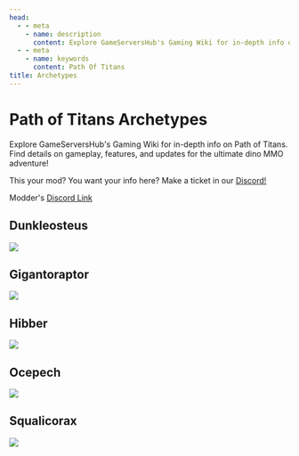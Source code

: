 ```yaml
---
head:
  - - meta
    - name: description
      content: Explore GameServersHub's Gaming Wiki for in-depth info on Path of Titans. Find details on gameplay, features, and updates for the ultimate dino MMO adventure!
  - - meta
    - name: keywords
      content: Path Of Titans
title: Archetypes
---
```


# Path of Titans Archetypes

Explore GameServersHub's Gaming Wiki for in-depth info on Path of Titans. Find details on gameplay, features, and updates for the ultimate dino MMO adventure!

This your mod? You want your info here? Make a ticket in our [Discord!](https://discord.gg/gsh)

Modder's [Discord Link](#)

## Dunkleosteus

<a href='./Path-of-Titans-Dunkleosteus' target='_blank'> <img src='https://web-cdn.alderongames.com/files/940/conversions/dunkleicon-icon.jpg' /> </a>

## Gigantoraptor

<a href='./Path-of-Titans-Gigantoraptor' target='_blank'> <img src='https://web-cdn.alderongames.com/files/1238/conversions/gigantoraptoricon_alderon-icon.jpg' /> </a>

## Hibber

<a href='./Path-of-Titans-Hibber' target='_blank'> <img src='https://web-cdn.alderongames.com/files/162/hibbericon2.png' /> </a>

## Ocepech

<a href='./Path-of-Titans-Ocepech' target='_blank'> <img src='https://web-cdn.alderongames.com/files/953/conversions/ocepechelonicon2-icon.jpg' /> </a>

## Squalicorax

<a href='./Path-of-Titans-Squalicorax' target='_blank'> <img src='https://web-cdn.alderongames.com/files/928/conversions/SqualicoraxAlderonIcon-icon.jpg' /> </a>
